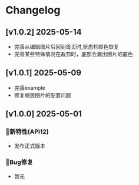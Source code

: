 # Changelog

## [v1.0.2] 2025-05-14

* 完善从编辑图片后回到首页时,状态栏颜色恢复
* 完善某些特殊情况在裁剪时，底部会漏出图片的底色

## [v1.0.1] 2025-05-09

* 完善example
* 修复缩放图片的配置问题

## [v1.0.0] 2025-05-01

### 🐣新特性(API12)

* 发布正式版本

### 🐞Bug修复

* 暂无